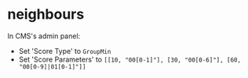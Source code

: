 # neighbours

In CMS's admin panel:
- Set 'Score Type' to `GroupMin`
- Set 'Score Parameters' to `[[10, "00[0-1]"], [30, "00[0-6]"], [60, "00[0-9]|01[0-1]"]]`